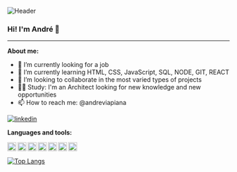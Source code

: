 ![Header](https://user-images.githubusercontent.com/106932234/181755214-75dc51a5-a13b-44b6-b4df-75dc82d7e665.png)

### Hi! I'm André 👋

* * *

**About me:**

- 🔭 I’m currently looking for a job
- 🌱 I’m currently learning HTML, CSS, JavaScript, SQL, NODE, GIT, REACT
- 👯 I’m looking to collaborate in the most varied types of projects
- :construction_worker_man: Study: I'm an Architect looking for new knowledge and new opportunities
- 📫 How to reach me: @andreviapiana
 
[![linkedin](https://img.shields.io/badge/linkedin-0A66C2?style=for-the-badge&logo=linkedin&logoColor=white)](https://www.linkedin.com/in/andreviapiana/)

**Languages and tools:**

<img align="left" height="20" src="https://user-images.githubusercontent.com/106932234/181757149-6af7b2fb-4417-431c-822c-f5262c291caf.png">
<img align="left" height="20" src="https://user-images.githubusercontent.com/106932234/181757162-7de3b0b0-28bf-4320-acb0-723a8dad70ee.png">
<img align="left" height="20" src="https://user-images.githubusercontent.com/106932234/181757148-99405533-34b4-4f7e-948f-d672e4778daf.png">
<img align="left" height="20" src="https://user-images.githubusercontent.com/106932234/181757788-6eaf5110-bdb9-4c4e-b928-7c5eb28a38db.png">
<img align="left" height="20" src="https://user-images.githubusercontent.com/106932234/181757164-bcd235e7-e8c9-45bc-9522-1a2e229e904a.png">
<img align="left" height="20" src="https://user-images.githubusercontent.com/106932234/181757182-0d18d9b8-e3a5-4997-a832-a2f3f6dc7bb8.png">
<img height="20" src="https://user-images.githubusercontent.com/106932234/181757796-1b8f59ee-634f-4afa-a901-6fdbfc7b26a1.png">

[![Top Langs](https://github-readme-stats.vercel.app/api/top-langs/?username=andreviapiana&layout=compact)](https://github.com/andreviapiana/github-readme-stats)
